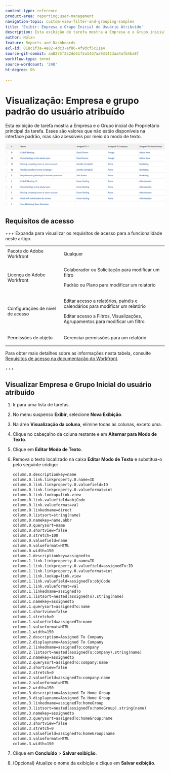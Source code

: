 ```yaml
---
content-type: reference
product-area: reporting;user-management
navigation-topic: custom-view-filter-and-grouping-samples
title: 'Exibir: Empresa e Grupo Inicial do Usuário Atribuído'
description: Esta exibição de tarefa mostra a Empresa e o Grupo inicial do Proprietário principal da tarefa. Esses são valores que não estão disponíveis na interface padrão, mas são acessíveis por meio do modo de texto.
author: Nolan
feature: Reports and Dashboards
exl-id: 818c1f3a-4e82-4dc3-af86-4f9dcf5c11a4
source-git-commit: aa8275f252dd51f5a14d7aa931423aa4afb4ba8f
workflow-type: tm+mt
source-wordcount: '248'
ht-degree: 0%

---
```


# Visualização: Empresa e grupo padrão do usuário atribuído

<!--Audited: 11/2024-->

Esta exibição de tarefa mostra a Empresa e o Grupo inicial do Proprietário principal da tarefa. Esses são valores que não estão disponíveis na interface padrão, mas são acessíveis por meio do modo de texto.

![Exibir empresa e grupo padrão do usuário atribuído](assets/view--assigned-user-s-company-and-home-group-350x80.png)

## Requisitos de acesso

+++ Expanda para visualizar os requisitos de acesso para a funcionalidade neste artigo. 

<table style="table-layout:auto"> 
 <col> 
 <col> 
 <tbody> 
  <tr> 
   <td role="rowheader">Pacote do Adobe Workfront</td> 
   <td> <p>Qualquer</p> </td> 
  </tr> 
  <tr> 
   <td role="rowheader">Licença do Adobe Workfront</td> 
   <td> 
   <p>Colaborador ou Solicitação para modificar um filtro </p>
   <p>Padrão ou Plano para modificar um relatório</p>
  </tr> 
  <tr> 
   <td role="rowheader">Configurações de nível de acesso</td> 
   <td> <p>Editar acesso a relatórios, painéis e calendários para modificar um relatório</p> <p>Editar acesso a Filtros, Visualizações, Agrupamentos para modificar um filtro</p> </td> 
  </tr> 
  <tr> 
   <td role="rowheader">Permissões de objeto</td> 
   <td> <p>Gerenciar permissões para um relatório</p>  </td> 
  </tr> 
 </tbody> 
</table>

Para obter mais detalhes sobre as informações nesta tabela, consulte [Requisitos de acesso na documentação do Workfront](/help/quicksilver/administration-and-setup/add-users/access-levels-and-object-permissions/access-level-requirements-in-documentation.md).

+++

## Visualizar Empresa e Grupo Inicial do usuário atribuído

1. Ir para uma lista de tarefas.
1. No menu suspenso **Exibir**, selecione **Nova Exibição**.

1. Na área **Visualização da coluna**, elimine todas as colunas, exceto uma.
1. Clique no cabeçalho da coluna restante e em **Alternar para Modo de Texto**.
1. Clique em **Editar Modo de Texto**.
1. Remova o texto localizado na caixa **Editar Modo de Texto** e substitua-o pelo seguinte código:

   ```
   column.0.descriptionkey=name
   column.0.link.linkproperty.0.name=ID
   column.0.link.linkproperty.0.valuefield=ID
   column.0.link.linkproperty.0.valueformat=int
   column.0.link.lookup=link.view
   column.0.link.valuefield=objCode
   column.0.link.valueformat=val
   column.0.linkedname=direct
   column.0.listsort=string(name)
   column.0.namekey=name.abbr
   column.0.querysort=name
   column.0.shortview=false
   column.0.stretch=100
   column.0.valuefield=name
   column.0.valueformat=HTML
   column.0.width=150
   column.1.descriptionkey=assignedto
   column.1.link.linkproperty.0.name=ID
   column.1.link.linkproperty.0.valuefield=assignedTo:ID
   column.1.link.linkproperty.0.valueformat=int
   column.1.link.lookup=link.view
   column.1.link.valuefield=assignedTo:objCode
   column.1.link.valueformat=val
   column.1.linkedname=assignedTo
   column.1.listsort=nested(assignedTo).string(name)
   column.1.namekey=assignedto
   column.1.querysort=assignedTo:name
   column.1.shortview=false
   column.1.stretch=0
   column.1.valuefield=assignedTo:name
   column.1.valueformat=HTML
   column.1.width=150
   column.2.description=Assigned To Company
   column.2.displayname=Assigned To Company
   column.2.linkedname=assignedTo:company
   column.2.listsort=nested(assignedTo:company).string(name)
   column.2.namekey=assignedto
   column.2.querysort=assignedTo:company:name
   column.2.shortview=false
   column.2.stretch=0
   column.2.valuefield=assignedTo:company:name
   column.2.valueformat=HTML
   column.2.width=150
   column.3.description=Assigned To Home Group
   column.3.displayname=Assigned To Home Group
   column.3.linkedname=assignedTo:homeGroup
   column.3.listsort=nested(assignedTo:homeGroup).string(name)
   column.3.namekey=assignedto
   column.3.querysort=assignedTo:homeGroup:name
   column.3.shortview=false
   column.3.stretch=0
   column.3.valuefield=assignedTo:homeGroup:name
   column.3.valueformat=HTML
   column.3.width=150
   ```

1. Clique em **Concluído** > **Salvar exibição**.
1. (Opcional) Atualize o nome da exibição e clique em **Salvar exibição**.
